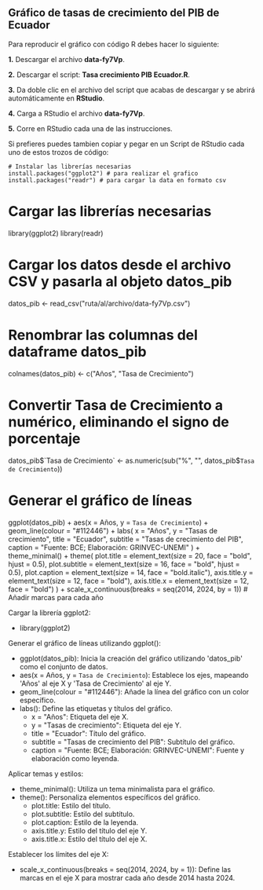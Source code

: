 ## Gráfico de tasas de crecimiento del PIB de Ecuador
Para reproducir el gráfico con código R debes hacer lo siguiente:

**1.** Descargar el archivo **data-fy7Vp**.

**2.** Descargar el script: **Tasa crecimiento PIB Ecuador.R**.

**3.** Da doble clic en el archivo del script que acabas de descargar y se abrirá automáticamente en **RStudio**.

**4.** Carga a RStudio el archivo **data-fy7Vp**.

**5.** Corre en RStudio cada una de las instrucciones.


Si prefieres puedes tambien copiar y pegar en un Script de RStudio cada uno de estos trozos de código:
```
# Instalar las librerías necesarias
install.packages("ggplot2") # para realizar el grafico
install.packages("readr") # para cargar la data en formato csv
```
# Cargar las librerías necesarias
library(ggplot2)
library(readr)

# Cargar los datos desde el archivo CSV y pasarla al objeto datos_pib
datos_pib <- read_csv("ruta/al/archivo/data-fy7Vp.csv")

# Renombrar las columnas del dataframe datos_pib
colnames(datos_pib) <- c("Años", "Tasa de Crecimiento")

# Convertir Tasa de Crecimiento a numérico, eliminando el signo de porcentaje
datos_pib$`Tasa de Crecimiento` <- as.numeric(sub("%", "", datos_pib$`Tasa de Crecimiento`))

# Generar el gráfico de líneas
ggplot(datos_pib) +
  aes(x = Años, y = `Tasa de Crecimiento`) +
  geom_line(colour = "#112446") +
  labs(
    x = "Años",
    y = "Tasas de crecimiento",
    title = "Ecuador",
    subtitle = "Tasas de crecimiento del PIB",
    caption = "Fuente: BCE; Elaboración: GRINVEC-UNEMI"
  ) +
  theme_minimal() +
  theme(
    plot.title = element_text(size = 20, face = "bold", hjust = 0.5),
    plot.subtitle = element_text(size = 16, face = "bold", hjust = 0.5),
    plot.caption = element_text(size = 14, face = "bold.italic"),
    axis.title.y = element_text(size = 12, face = "bold"),
    axis.title.x = element_text(size = 12, face = "bold")
  ) +
  scale_x_continuous(breaks = seq(2014, 2024, by = 1))  # Añadir marcas para cada año





Cargar la librería ggplot2:
  - library(ggplot2)

Generar el gráfico de líneas utilizando ggplot():
  - ggplot(datos_pib): Inicia la creación del gráfico utilizando 'datos_pib' como el conjunto de datos.
  - aes(x = Años, y = `Tasa de Crecimiento`): Establece los ejes, mapeando 'Años' al eje X y 'Tasa de Crecimiento' al eje Y.
  - geom_line(colour = "#112446"): Añade la línea del gráfico con un color específico.
  - labs(): Define las etiquetas y títulos del gráfico.
    - x = "Años": Etiqueta del eje X.
    - y = "Tasas de crecimiento": Etiqueta del eje Y.
    - title = "Ecuador": Título del gráfico.
    - subtitle = "Tasas de crecimiento del PIB": Subtítulo del gráfico.
    - caption = "Fuente: BCE; Elaboración: GRINVEC-UNEMI": Fuente y elaboración como leyenda.

Aplicar temas y estilos:
  - theme_minimal(): Utiliza un tema minimalista para el gráfico.
  - theme(): Personaliza elementos específicos del gráfico.
    - plot.title: Estilo del título.
    - plot.subtitle: Estilo del subtítulo.
    - plot.caption: Estilo de la leyenda.
    - axis.title.y: Estilo del título del eje Y.
    - axis.title.x: Estilo del título del eje X.

Establecer los límites del eje X:
  - scale_x_continuous(breaks = seq(2014, 2024, by = 1)): Define las marcas en el eje X para mostrar cada año desde 2014 hasta 2024.

